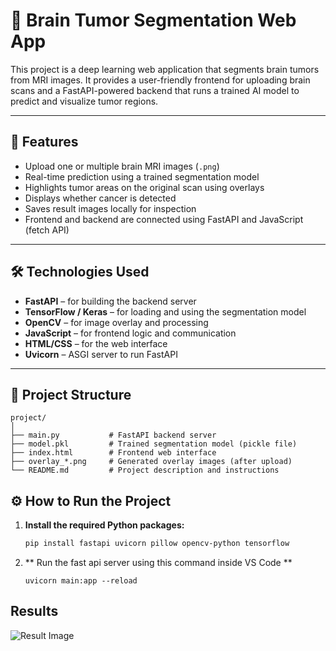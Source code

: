 # 🧠 Brain Tumor Segmentation Web App

This project is a deep learning web application that segments brain tumors from MRI images. It provides a user-friendly frontend for uploading brain scans and a FastAPI-powered backend that runs a trained AI model to predict and visualize tumor regions.

---

## 🚀 Features

- Upload one or multiple brain MRI images (`.png`)
- Real-time prediction using a trained segmentation model
- Highlights tumor areas on the original scan using overlays
- Displays whether cancer is detected
- Saves result images locally for inspection
- Frontend and backend are connected using FastAPI and JavaScript (fetch API)

---

## 🛠️ Technologies Used

- **FastAPI** – for building the backend server
- **TensorFlow / Keras** – for loading and using the segmentation model
- **OpenCV** – for image overlay and processing
- **JavaScript** – for frontend logic and communication
- **HTML/CSS** – for the web interface
- **Uvicorn** – ASGI server to run FastAPI

---

## 📁 Project Structure
 ```text
project/
│
├── main.py           # FastAPI backend server
├── model.pkl         # Trained segmentation model (pickle file)
├── index.html        # Frontend web interface
├── overlay_*.png     # Generated overlay images (after upload)
└── README.md         # Project description and instructions
```



## ⚙️ How to Run the Project

1. **Install the required Python packages:**

   ```bash
   pip install fastapi uvicorn pillow opencv-python tensorflow
2. ** Run the fast api server using this command inside VS Code **
   ```
   uvicorn main:app --reload
   ```
## Results 
![Result Image]([overlay_1.png](https://github.com/TheRealAvocado/Brain-Tumor-Segmentation-Prediction-Web-App/blob/main/backend/overlay_Image-17.png.png))
